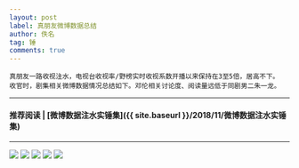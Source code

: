 ```yaml
---
layout: post
label: 真朋友微博数据总结
author: 佚名
tag: 锤
comments: true
---
```


    真朋友一路收视注水，电视台收视率/野榜实时收视系数开播以来保持在3至5倍，居高不下。
    收官时，剧集相关微博数据情况总结如下。邓伦相关讨论度、阅读量远低于同剧男二朱一龙。

---

#### 推荐阅读 | [微博数据注水实锤集]({{ site.baseurl }}/2018/11/微博数据注水实锤集)

---

<img src="{{ site.baseurl }}/images/309662048.jpg">
<img src="{{ site.baseurl }}/images/309662049.jpg">
<img src="{{ site.baseurl }}/images/309662050.jpg">
<img src="{{ site.baseurl }}/images/309662056.jpg">
<img src="{{ site.baseurl }}/images/309662058.jpg">
